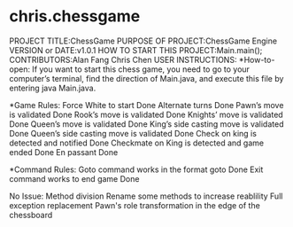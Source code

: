 # chris.chessgame

PROJECT TITLE:ChessGame
PURPOSE OF PROJECT:ChessGame Engine
VERSION or DATE:v1.0.1
HOW TO START THIS PROJECT:Main.main();
CONTRIBUTORS:Alan Fang Chris Chen
USER INSTRUCTIONS:
*How-to-open:
If you want to start this chess game, you need to go to your computer’s terminal, find the direction of Main.java, and execute this file by entering java Main.java.

*Game Rules:
Force White to start Done
Alternate turns Done 
Pawn’s move is validated Done
Rook’s move is validated Done
Knights’ move is validated Done
Queen’s move is validated Done
King’s side casting move is validated Done
Queen’s side casting move is validated Done
Check on king is detected and notified Done
Checkmate on King is detected and game ended Done
En passant Done

*Command Rules:
Goto command works in the format goto Done 
Exit command works to end game Done

No Issue:
Method division
Rename some methods to increase reablility
Full exception replacement
Pawn's role transformation in the edge of the chessboard
